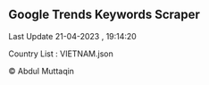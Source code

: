 

## Google Trends Keywords Scraper 
 
Last Update 21-04-2023 , 19:14:20

Country List :
VIETNAM.json



© Abdul Muttaqin 
